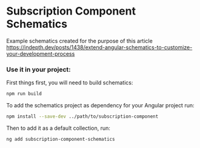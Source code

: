 # Subscription Component Schematics

Example schematics created for the purpose of this article https://indepth.dev/posts/1438/extend-angular-schematics-to-customize-your-development-process

### Use it in your project:

First things first, you will need to build schematics:

```bash
npm run build
```

To add the schematics project as dependency for your Angular project run:

```bash
npm install --save-dev ../path/to/subscription-component
```

Then to add it as a default collection, run:

```bash
ng add subscription-component-schematics
```

